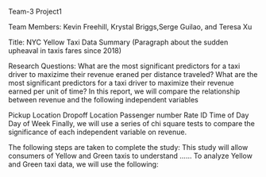 Team-3  Project1

Team Members: Kevin Freehill, Krystal Briggs,Serge Guilao, and Teresa Xu

Title: NYC Yellow Taxi Data
Summary
(Paragraph about the sudden upheaval in taxis fares since 2018)

Research Questions:
What are the most significant predictors for a taxi driver to maxizime their revenue eraned per distance traveled?
What are the most significant predictors for a taxi driver to maximize their revenue earned per unit of time?
In this report, we will compare the relationship between revenue and the following independent variables

Pickup Location
Dropoff Location
Passenger number
Rate ID
Time of Day
Day of Week
Finally, we will use a series of chi square tests to compare the significance of each independent variable on revenue.

The following steps are taken to complete the study: This study will allow consumers of Yellow and Green taxis to understand …… To analyze Yellow and Green taxi data, we will use the following:
